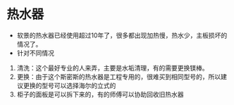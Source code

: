 # 热水器

- 软景的热水器已经使用超过10年了，很多都出现加热慢，热水少，主板损坏的情况了。
- 针对不同情况
1. 清洗：这个最好专业的人来弄，主要是水垢清理，有的需要更换镁棒。
2. 更换：由于这个斯密斯的热水器是工程专用的，很难买到相同型号的，所以建议更换的型号可以选择海尔的立式的
3. 柜子的面板是可以拆下来的，有的师傅可以协助回收旧热水器
